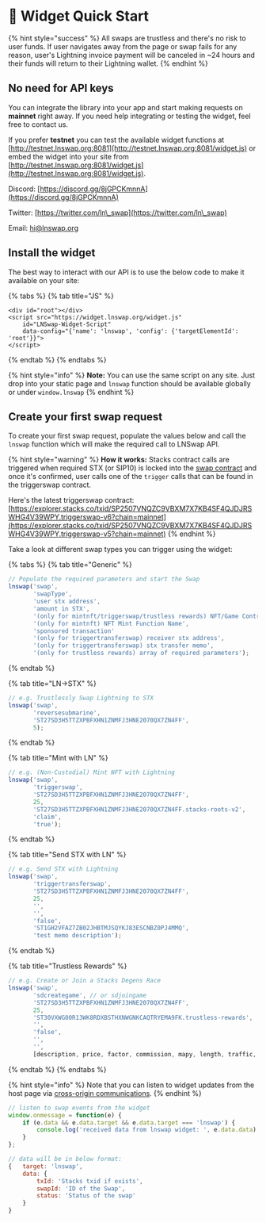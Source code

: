 # 🚀 Widget Quick Start

{% hint style="success" %}
All swaps are trustless and there's no risk to user funds. If user navigates away from the page or swap fails for any reason, user's Lightning invoice payment will be canceled in \~24 hours and their funds will return to their Lightning wallet.
{% endhint %}

## No need for API keys&#x20;

You can integrate the library into your app and start making requests on **mainnet** right away. If you need help integrating or testing the widget, feel free to contact us.

If you prefer **testnet** you can test the available widget functions at [http://testnet.lnswap.org:8081](http://testnet.lnswap.org:8081/widget.js) or embed the widget into your site from [http://testnet.lnswap.org:8081/widget.js](http://testnet.lnswap.org:8081/widget.js).

Discord: [https://discord.gg/8jGPCKmnnA](https://discord.gg/8jGPCKmnnA)

Twitter: [https://twitter.com/ln\_swap](https://twitter.com/ln\_swap)

Email: [hi@lnswap.org](mailto:hi@lnswap.org)

## Install the widget

The best way to interact with our API is to use the below code to make it available on your site:

{% tabs %}
{% tab title="JS" %}
```
<div id="root"></div>
<script src="https://widget.lnswap.org/widget.js"  
	id="LNSwap-Widget-Script" 
    data-config="{'name': 'lnswap', 'config': {'targetElementId': 'root'}}">
</script>
```
{% endtab %}
{% endtabs %}

{% hint style="info" %}
**Note:** You can use the same script on any site. Just drop into your static page and `lnswap` function should be available globally or under `window.lnswap`
{% endhint %}

## Create your first swap request

To create your first swap request, populate the values below and call the `lnswap` function which will make the required call to LNSwap API.

{% hint style="warning" %}
**How it works:** Stacks contract calls are triggered when required STX (or SIP10) is locked into the [swap contract](https://explorer.stacks.co/txid/SP2507VNQZC9VBXM7X7KB4SF4QJDJRSWHG4V39WPY.stxswap\_v10?chain=mainnet) and once it's confirmed, user calls one of the `trigger` calls that can be found in the triggerswap contract.

Here's the latest triggerswap contract: [https://explorer.stacks.co/txid/SP2507VNQZC9VBXM7X7KB4SF4QJDJRSWHG4V39WPY.triggerswap-v6?chain=mainnet](https://explorer.stacks.co/txid/SP2507VNQZC9VBXM7X7KB4SF4QJDJRSWHG4V39WPY.triggerswap-v5?chain=mainnet)
{% endhint %}

Take a look at different swap types you can trigger using the widget:

{% tabs %}
{% tab title="Generic" %}
```javascript
// Populate the required parameters and start the Swap
lnswap('swap', 
       'swapType', 
       'user stx address', 
       'amount in STX', 
       '(only for mintnft/triggerswap/trustless rewards) NFT/Game Contract Address',
       '(only for mintnft) NFT Mint Function Name',
       'sponsored transaction'
       '(only for triggertransferswap) receiver stx address',
       '(only for triggertransferswap) stx transfer memo',
       '(only for trustless rewards) array of required parameters');
```


{% endtab %}

{% tab title="LN->STX" %}
```javascript
// e.g. Trustlessly Swap Lightning to STX
lnswap('swap', 
       'reversesubmarine', 
       'ST27SD3H5TTZXPBFXHN1ZNMFJ3HNE2070QX7ZN4FF', 
       5);
```
{% endtab %}

{% tab title="Mint with LN" %}
```javascript
// e.g. (Non-Custodial) Mint NFT with Lightning 
lnswap('swap', 
       'triggerswap', 
       'ST27SD3H5TTZXPBFXHN1ZNMFJ3HNE2070QX7ZN4FF', 
       25, 
       'ST27SD3H5TTZXPBFXHN1ZNMFJ3HNE2070QX7ZN4FF.stacks-roots-v2',
       'claim',
       'true');
```
{% endtab %}

{% tab title="Send STX with LN" %}
```javascript
// e.g. Send STX with Lightning 
lnswap('swap', 
       'triggertransferswap', 
       'ST27SD3H5TTZXPBFXHN1ZNMFJ3HNE2070QX7ZN4FF',
       25, 
       '',
       '',
       'false',
       'ST1GH2VFAZ7ZB02JHBTMJSQYKJ83ESCNBZ0PJ4MMQ',
       'test memo description');
```
{% endtab %}

{% tab title="Trustless Rewards" %}
```javascript
// e.g. Create or Join a Stacks Degens Race
lnswap('swap', 
       'sdcreategame', // or sdjoingame 
       'ST27SD3H5TTZXPBFXHN1ZNMFJ3HNE2070QX7ZN4FF', 
       25, 
       'ST30VXWG00R13WK8RDXBSTHXNWGNKCAQTRYEMA9FK.trustless-rewards',
       '',
       'false',
       '',
       '',
       [description, price, factor, commission, mapy, length, traffic, curves, hours); // [id] for sdjoingame
```
{% endtab %}
{% endtabs %}

{% hint style="info" %}
Note that you can listen to widget updates from the host page via [cross-origin communications](https://developer.mozilla.org/en-US/docs/Web/API/Window/postMessage).
{% endhint %}

```javascript
// listen to swap events from the widget
window.onmessage = function(e) {
    if (e.data && e.data.target && e.data.target === 'lnswap') {
        console.log('received data from lnswap widget: ', e.data.data);
    }
};

// data will be in below format:
{   target: 'lnswap', 
    data: {
        txId: 'Stacks txid if exists', 
        swapId: 'ID of the Swap', 
        status: 'Status of the swap'
    }
}
```
